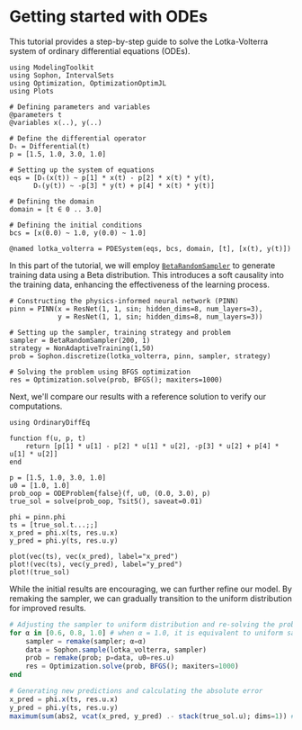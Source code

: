 # Getting started with ODEs

This tutorial provides a step-by-step guide to solve the Lotka-Volterra system of ordinary differential equations (ODEs).

```@example ODE
using ModelingToolkit
using Sophon, IntervalSets
using Optimization, OptimizationOptimJL
using Plots

# Defining parameters and variables
@parameters t
@variables x(..), y(..)

# Define the differential operator
Dₜ = Differential(t)
p = [1.5, 1.0, 3.0, 1.0]

# Setting up the system of equations
eqs = [Dₜ(x(t)) ~ p[1] * x(t) - p[2] * x(t) * y(t),
      Dₜ(y(t)) ~ -p[3] * y(t) + p[4] * x(t) * y(t)]

# Defining the domain
domain = [t ∈ 0 .. 3.0]

# Defining the initial conditions
bcs = [x(0.0) ~ 1.0, y(0.0) ~ 1.0]

@named lotka_volterra = PDESystem(eqs, bcs, domain, [t], [x(t), y(t)])
```

In this part of the tutorial, we will employ [`BetaRandomSampler`](@ref) to generate training data using a Beta distribution. This introduces a soft causality into the training data, enhancing the effectiveness of the learning process.

```@example ODE
# Constructing the physics-informed neural network (PINN)
pinn = PINN(x = ResNet(1, 1, sin; hidden_dims=8, num_layers=3),
            y = ResNet(1, 1, sin; hidden_dims=8, num_layers=3))

# Setting up the sampler, training strategy and problem
sampler = BetaRandomSampler(200, 1)
strategy = NonAdaptiveTraining(1,50)
prob = Sophon.discretize(lotka_volterra, pinn, sampler, strategy)

# Solving the problem using BFGS optimization
res = Optimization.solve(prob, BFGS(); maxiters=1000)
```
Next, we'll compare our results with a reference solution to verify our computations.

```@example ODE
using OrdinaryDiffEq

function f(u, p, t)
    return [p[1] * u[1] - p[2] * u[1] * u[2], -p[3] * u[2] + p[4] * u[1] * u[2]]
end

p = [1.5, 1.0, 3.0, 1.0]
u0 = [1.0, 1.0]
prob_oop = ODEProblem{false}(f, u0, (0.0, 3.0), p)
true_sol = solve(prob_oop, Tsit5(), saveat=0.01)

phi = pinn.phi
ts = [true_sol.t...;;]
x_pred = phi.x(ts, res.u.x)
y_pred = phi.y(ts, res.u.y)

plot(vec(ts), vec(x_pred), label="x_pred")
plot!(vec(ts), vec(y_pred), label="y_pred")
plot!(true_sol)
```

While the initial results are encouraging, we can further refine our model. By remaking the sampler, we can gradually transition to the uniform distribution for improved results.

```julia
# Adjusting the sampler to uniform distribution and re-solving the problem
for α in [0.6, 0.8, 1.0] # when α = 1.0, it is equivalent to uniform sampling
    sampler = remake(sampler; α=α)
    data = Sophon.sample(lotka_volterra, sampler)
    prob = remake(prob; p=data, u0=res.u)
    res = Optimization.solve(prob, BFGS(); maxiters=1000)
end

# Generating new predictions and calculating the absolute error
x_pred = phi.x(ts, res.u.x)
y_pred = phi.y(ts, res.u.y)
maximum(sum(abs2, vcat(x_pred, y_pred) .- stack(true_sol.u); dims=1)) # print the absolute error
```
